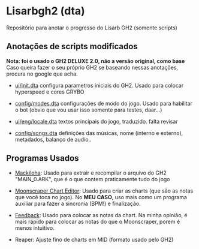 # Lisarbgh2 (dta)

Repositório para anotar o progresso do Lisarb GH2 (somente scripts)

## Anotações de scripts modificados 

**Nota: foi o usado o GH2 DELUXE 2.0, não a versão original, como base**
Caso queira fazer o seu próprio GH2 se baseando nessas anotações, procura no google que acha.

+ [ui/init.dta](https://github.com/naonemeu/lisarbgh2/commit/ca6768b296a6ed3de7ab4e5bbf107ec7555d8faa)
 configura parametros iniciais do GH2. Usado para colocar hyperspeed e cores GRYBO
 
+ [config/modes.dta](https://github.com/naonemeu/lisarbgh2/commit/b1098375311a9ef794f03e6b47a4341e4c6cfda0)
 configurações de modo do jogo. Usado para habilitar o bot (obvio que vou usar isso somente para testes, daar...)
 
+ [ui/eng/locale.dta](https://github.com/naonemeu/lisarbgh2/blob/main/ark/ui/eng/locale.dta) 
 textos principais do jogo, traduzido. falta revisar
 
+ [config/songs.dta](https://github.com/naonemeu/lisarbgh2/blob/main/ark/config/songs.dta)
 definições das músicas, nome (interno e externo), metadados, balanço de audio..

## Programas Usados

+ [Mackiloha](https://github.com/PikminGuts92/Mackiloha):
Usado para extrair e recompilar o arquivo do GH2 "MAIN_0.ARK", que é o que contem praticamente tudo do jogo

+ [Moonscraper Chart Editor](https://github.com/FireFox2000000/Moonscraper-Chart-Editor):
Usado para criar as charts (que são as notas que você toca no jogo). No **MEU CASO**, uso mais como um programa auxiliar para fazer a sincronia (BPM!) e finalização.

+ [Feedback](https://github.com/TurkeyMan/feedback-editor/tree/master/Builds):
Usado para colocar as notas da chart. Na minha opinião, é mais rápido para colocar as notas do que o Moonscraper, porem é menos intuitivo.

+ Reaper:
Ajuste fino de charts em MID (formato usado pelo GH2)
